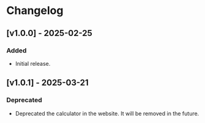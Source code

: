 # Changelog

## [v1.0.0] - 2025-02-25
### Added
- Initial release.

## [v1.0.1] - 2025-03-21
### Deprecated
- Deprecated the calculator in the website. It will be removed in the future.
